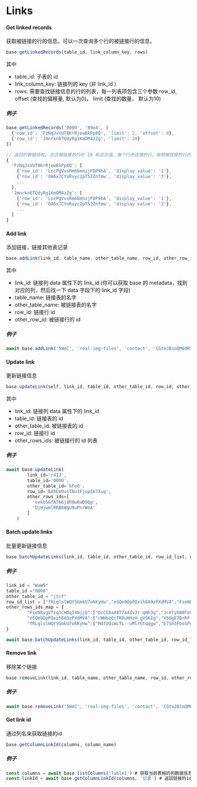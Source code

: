 # Links

#### Get linked records

获取被链接的行的信息。可以一次查询多个行的被链接行的信息。

```javascript
base.getLinkedRecords(table_id, link_column_key, rows)
```

其中

* table_id: 子表的 id
* link_column_key: 链接列的 key (非 link_id )
* rows: 需要查找链接信息的行的列表，每一列表项包含三个参数 row_id, offset (查找的偏移量, 默认为0)， limit (查找的数量， 默认为10)

##### 例子

```javascript
base.getLinkedRecords('0000', '89o4', [
  {'row_id': 'FzNqJxVUT8KrRjewBkPp8Q', 'limit': 2, 'offset': 0},
  {'row_id': 'Jmnrkn6TQdyRg1KmOM4zZg', 'limit': 20}
])

// 返回的数据结构, 包含被链接的行的 ID 和显示值。每个行所连接的行，按照被链接的行的创建时间顺序以数组形式返回。
{
  'FzNqJxVUT8KrRjewBkPp8Q': [
    {'row_id': 'LocPgVvsRm6bmnzjFDP9bA', 'display_value': '1'},                            
    {'row_id': 'OA6x7CYoRuyc2pT52Znfmw', 'display_value': '3'},
    ...
  ],
  'Jmnrkn6TQdyRg1KmOM4zZg': [
    {'row_id': 'LocPgVvsRm6bmnzjFDP9bA', 'display_value': '1'},     
    {'row_id': 'OA6x7CYoRuyc2pT52Znfmw', 'display_value': '3'},
    ...
  ]
}
```

#### Add link

添加链接，链接其他表记录

```javascript
base.addLink(link_id, table_name, other_table_name, row_id, other_row_id)
```

其中

* link_id: 链接列 data 属性下的 link_id (你可以获取 base 的 metadata，找到对应的列，然后找一下 data 字段下的 link_id 字段)
* table_name: 链接表的名字
* other_table_name: 被链接表的名字
* row_id: 链接行 id
* other_row_id: 被链接行的 id

##### 例子

```javascript
await base.addLink('5WeC', 'real-img-files', 'contact', 'CGtoJB1oQM60RiKT-c5J-g', 'PALm2wPKTCy-jdJNv_UWaQ')
```

#### Update link

更新链接信息

```javascript
base.updateLink(self, link_id, table_id, other_table_id, row_id, other_rows_ids)
```

其中

* link_id: 链接列 data 属性下的 link_id 
* table_id: 链接表的 id
* other_table_id: 被链接表的 id
* row_id: 链接行 id
* other_rows_ids: 被链接行的 id 列表


##### 例子

```javascript
await base.updateLink(
        link_id='r4IJ',
        table_id='0000',
        other_table_id='kFoO',
        row_id='BXhEm9ucTNu3FjupIk7Xug',
        other_rows_ids=[
          'exkb56fAT66j8R0w6wD9Qg',
          'DjHjwmlRRB6WgU9uPnrWeA'
        ]
    )
```

#### Batch update links

批量更新链接信息

```javascript
base.batchUpdateLinks(link_id, table_id, other_table_id, row_id_list, other_rows_ids_map)
```

##### 例子

```javascript
link_id = "WaW5"
table_id ="0000"
other_table_id = "jtsf"
row_id_list = ["fRLglslWQYSGmkU7o6KyHw","eSQe9OpPQxih8A9zPXdMVA","FseN8ygVTzq1CHDqI4NjjQ"]
other_rows_ids_map = {
    	"FseN8ygVTzq1CHDqI4NjjQ":["OcCE8aX8T7a4dvJr-qNh3g","JckTyhN0TeS8yvH8D3EN7g"],
    	"eSQe9OpPQxih8A9zPXdMVA":["cWHbzQiTR8uHHzH_gVSKIg","X56gE7BrRF-i61YlE4oTcw"],
    	"fRLglslWQYSGmkU7o6KyHw":["MdfUQiWcTL--uMlrGtqqgw","E7Sh3FboSPmfBlDsrj_Fhg","UcZ7w9wDT-uVq4Ohtwgy9w"]
}

await base.batchUpdateLinks(link_id, table_id, other_table_id, row_id_list, other_rows_ids_map)
```

#### Remove link

移除某个链接

```javascript
base.removeLink(link_id, table_name, other_table_name, row_id, other_row_id)
```

##### 例子

```javascript
await base.removeLink('5WeC', 'real-img-files', 'contact', 'CGtoJB1oQM60RiKT-c5J-g', 'PALm2wPKTCy-jdJNv_UWaQ')
```

#### Get link id

通过列名来获取链接的id

```javascript
base.getColumnLinkId(columns, column_name)
```

##### 例子

```javascript
const columns = await base.listColumns('Table1') # 获取当前表格的列数据信息
const linkId = await base.getColumnLinkId(columns, '记录') # 返回链接的id，如‘aHL2’
```
